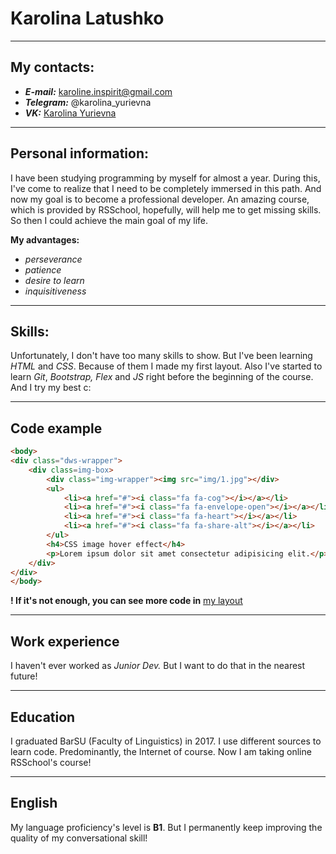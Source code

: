 # Karolina Latushko 

---

## My contacts:
+ ___E-mail:___ [karoline.inspirit@gmail.com](https://mail.google.com/mail/u/0/?fs=1&tf=cm&source=mailto&to=karoline.inspirit@gmail.com)
+ ___Telegram:___ @karolina_yurievna
+ ___VK:___ [Karolina Yurievna](https://vk.com/just_ker)

---

## Personal information:
I have been studying programming by myself for almost a year. During this, I've come to realize that I need to be completely immersed in this path. And now my goal is to become a professional developer. An amazing course, which is provided by RSSchool, hopefully, will help me to get missing skills. So then I could achieve the main goal of my life.

__My advantages:__
+ _perseverance_
+ _patience_
+ _desire to learn_
+ _inquisitiveness_

---

## Skills:
Unfortunately, I don't have too many skills to show. But I've been learning _HTML_ and _CSS_. Because of them I made my first layout. Also I've started to learn _Git_, _Bootstrap, Flex_ and _JS_ right before the beginning of the course. And I try my best c:

---

## Code example
```html
<body>
<div class="dws-wrapper">
	<div class=img-box>
		<div class="img-wrapper"><img src="img/1.jpg"></div>
		<ul>
			<li><a href="#"><i class="fa fa-cog"></i></a></li>
			<li><a href="#"><i class="fa fa-envelope-open"></i></a></li>
			<li><a href="#"><i class="fa fa-heart"></i></a></li>
			<li><a href="#"><i class="fa fa-share-alt"></i></a></li>
		</ul>
		<h4>CSS image hover effect</h4>
		<p>Lorem ipsum dolor sit amet consectetur adipisicing elit.</p>
	</div>
</div>
</body>
```

__! If it's not enough, you can see more code in__ [my layout](https://karolinainspirit.github.io/my-portfolio/)

---

## Work experience
I haven't ever worked as _Junior Dev._ But I want to do that in the nearest future!

---

## Education
I graduated BarSU (Faculty of Linguistics) in 2017. 
I use different sources to learn code. Predominantly, the Internet of course.
Now I am taking online RSSchool's course! 

---

## English

My language proficiency's level is __B1__. But I permanently keep improving the quality of my  conversational skill!